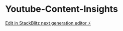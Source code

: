 # Youtube-Content-Insights

[Edit in StackBlitz next generation editor ⚡️](https://stackblitz.com/~/github.com/sanju2508/Youtube-Content-Insights)